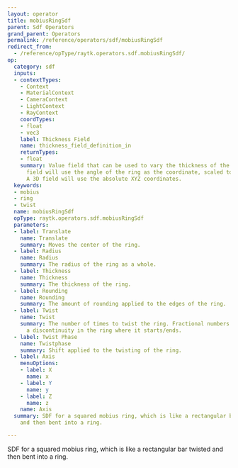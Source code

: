 ```yaml
---
layout: operator
title: mobiusRingSdf
parent: Sdf Operators
grand_parent: Operators
permalink: /reference/operators/sdf/mobiusRingSdf
redirect_from:
  - /reference/opType/raytk.operators.sdf.mobiusRingSdf/
op:
  category: sdf
  inputs:
  - contextTypes:
    - Context
    - MaterialContext
    - CameraContext
    - LightContext
    - RayContext
    coordTypes:
    - float
    - vec3
    label: Thickness Field
    name: thickness_field_definition_in
    returnTypes:
    - float
    summary: Value field that can be used to vary the thickness of the ring. A 1D
      field will use the angle of the ring as the coordinate, scaled to a 0..1 range.
      A 3D field will use the absolute XYZ coordinates.
  keywords:
  - mobius
  - ring
  - twist
  name: mobiusRingSdf
  opType: raytk.operators.sdf.mobiusRingSdf
  parameters:
  - label: Translate
    name: Translate
    summary: Moves the center of the ring.
  - label: Radius
    name: Radius
    summary: The radius of the ring as a whole.
  - label: Thickness
    name: Thickness
    summary: The thickness of the ring.
  - label: Rounding
    name: Rounding
    summary: The amount of rounding applied to the edges of the ring.
  - label: Twist
    name: Twist
    summary: The number of times to twist the ring. Fractional numbers will create
      a discontinuity in the ring where it starts/ends.
  - label: Twist Phase
    name: Twistphase
    summary: Shift applied to the twisting of the ring.
  - label: Axis
    menuOptions:
    - label: X
      name: x
    - label: Y
      name: y
    - label: Z
      name: z
    name: Axis
  summary: SDF for a squared mobius ring, which is like a rectangular bar twisted
    and then bent into a ring.

---
```



SDF for a squared mobius ring, which is like a rectangular bar twisted and then bent into a ring.